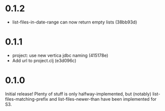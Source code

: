 # 0.1.2

 - list-files-in-date-range can now return empty lists (38bb93d)

# 0.1.1

 - project: use new vertica jdbc naming (415178e)
 - Add url to project.clj (e3d096c)

# 0.1.0

Initial release! Plenty of stuff is only halfway-implemented, but
(notably) list-files-matching-prefix and list-files-newer-than have
been implemented for S3.
